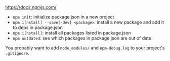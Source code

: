 <https://docs.npmjs.com/>

- `npm init`: initialize package.json in a new project
- `npm i[nstall] --save[-dev] <package>`: install a new package and add it to deps in package.json
- `npm i[nstall]`: install all packages listed in package.json
- `npm outdated`: see which packages in package.json are out of date

You probably want to add `node_modules/` and `npm-debug.log` to your project's `.gitignore`.
